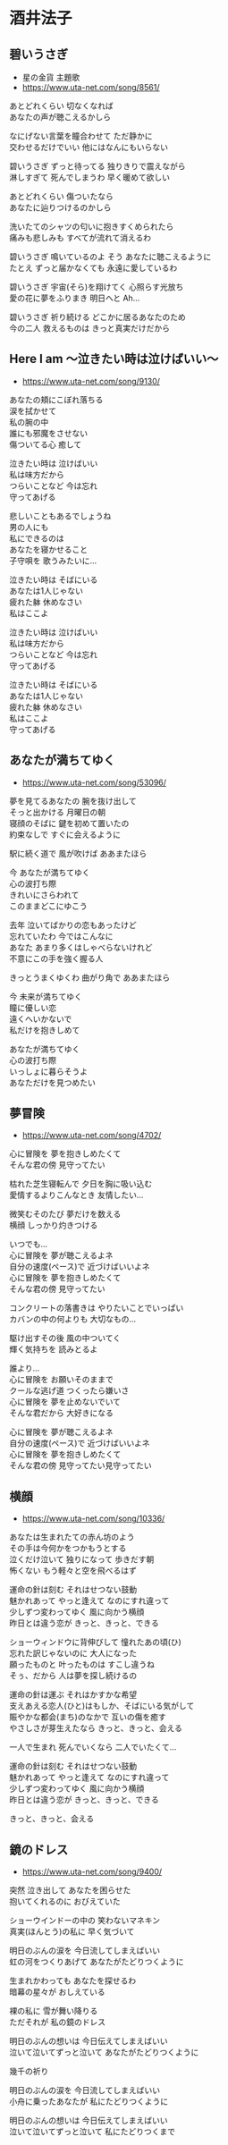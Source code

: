 
# 酒井法子

## 碧いうさぎ

* 星の金貨 主題歌
* https://www.uta-net.com/song/8561/

あとどれくらい 切なくなれば<br>
あなたの声が聴こえるかしら<br>

なにげない言葉を瞳合わせて ただ静かに<br>
交わせるだけでいい 他にはなんにもいらない<br>

碧いうさぎ ずっと待ってる 独りきりで震えながら<br>
淋しすぎて 死んでしまうわ 早く暖めて欲しい<br>

あとどれくらい 傷ついたなら<br>
あなたに辿りつけるのかしら<br>

洗いたてのシャツの匂いに抱きすくめられたら<br>
痛みも悲しみも すべてが流れて消えるわ<br>

碧いうさぎ 鳴いているのよ そう あなたに聴こえるように<br>
たとえ ずっと届かなくても 永遠に愛しているわ<br>

碧いうさぎ 宇宙(そら)を翔けてく 心照らす光放ち<br>
愛の花に夢をふりまき 明日へと Ah…<br>

碧いうさぎ 祈り続ける どこかに居るあなたのため<br>
今の二人 救えるものは きっと真実だけだから<br>


## Here I am ～泣きたい時は泣けばいい～

* https://www.uta-net.com/song/9130/

あなたの頬にこぼれ落ちる<br>
涙を拭かせて<br>
私の腕の中<br>
誰にも邪魔をさせない<br>
傷ついてる心 癒して<br>

泣きたい時は 泣けばいい<br>
私は味方だから<br>
つらいことなど 今は忘れ<br>
守ってあげる<br>

悲しいこともあるでしょうね<br>
男の人にも<br>
私にできるのは<br>
あなたを寝かせること<br>
子守唄を 歌うみたいに…<br>

泣きたい時は そばにいる<br>
あなたは1人じゃない<br>
疲れた躰 休めなさい<br>
私はここよ<br>

泣きたい時は 泣けばいい<br>
私は味方だから<br>
つらいことなど 今は忘れ<br>
守ってあげる<br>

泣きたい時は そばにいる<br>
あなたは1人じゃない<br>
疲れた躰 休めなさい<br>
私はここよ<br>
守ってあげる<br>


## あなたが満ちてゆく

* https://www.uta-net.com/song/53096/

夢を見てるあなたの 腕を抜け出して<br>
そっと出かける 月曜日の朝<br>
寝顔のそばに 鍵を初めて置いたの<br>
約束なしで すぐに会えるように<br>

駅に続く道で 風が吹けば ああまたほら<br>

今 あなたが満ちてゆく<br>
心の波打ち際<br>
きれいにさらわれて<br>
このままどこにゆこう<br>

去年 泣いてばかりの恋もあったけど<br>
忘れていたわ 今ではこんなに<br>
あなた あまり多くはしゃべらないけれど<br>
不意にこの手を強く握る人<br>

きっとうまくゆくわ 曲がり角で ああまたほら<br>

今 未来が満ちてゆく<br>
瞳に優しい恋<br>
遠くへいかないで<br>
私だけを抱きしめて<br>

あなたが満ちてゆく<br>
心の波打ち際<br>
いっしょに暮らそうよ<br>
あなただけを見つめたい<br>


## 夢冒険

* https://www.uta-net.com/song/4702/

心に冒険を 夢を抱きしめたくて<br>
そんな君の傍 見守ってたい<br>

枯れた芝生寝転んで 夕日を胸に吸い込む<br>
愛情するよりこんなとき 友情したい…<br>

微笑むそのたび 夢だけを数える<br>
横顔 しっかり灼きつける<br>

いつでも…<br>
心に冒険を 夢が聴こえるよネ<br>
自分の速度(ペース)で 近づけばいいよネ<br>
心に冒険を 夢を抱きしめたくて<br>
そんな君の傍 見守ってたい<br>

コンクリートの落書きは やりたいことでいっぱい<br>
カバンの中の何よりも 大切なもの…<br>

駆け出すその後 風の中ついてく<br>
輝く気持ちを 読みとるよ<br>

誰より…<br>
心に冒険を お願いそのままで<br>
クールな逃げ道 つくったら嫌いさ<br>
心に冒険を 夢を止めないでいて<br>
そんな君だから 大好きになる<br>

心に冒険を 夢が聴こえるよネ<br>
自分の速度(ペース)で 近づけばいいよネ<br>
心に冒険を 夢を抱きしめたくて<br>
そんな君の傍 見守ってたい見守ってたい<br>


## 横顔

* https://www.uta-net.com/song/10336/

あなたは生まれたての赤ん坊のよう<br>
その手は今何かをつかもうとする<br>
泣くだけ泣いて 独りになって 歩きだす朝<br>
怖くない もう軽々と空を飛べるはず<br>

運命の針は刻む それはせつない鼓動<br>
魅かれあって やっと逢えて なのにすれ違って<br>
少しずつ変わってゆく 風に向かう横顔<br>
昨日とは違う恋が きっと、きっと、できる<br>

ショーウィンドウに背伸びして 憧れたあの頃(ひ)<br>
忘れた訳じゃないのに 大人になった<br>
願ったものと 叶ったものは すこし違うね<br>
そぅ、だから 人は夢を探し続けるの<br>

運命の針は運ぶ それはかすかな希望<br>
支えあえる恋人(ひと)はもしか、そばにいる気がして<br>
賑やかな都会(まち)のなかで 互いの傷を癒す<br>
やさしさが芽生えたなら きっと、きっと、会える<br>

一人で生まれ 死んでいくなら 二人でいたくて…<br>

運命の針は刻む それはせつない鼓動<br>
魅かれあって やっと逢えて なのにすれ違って<br>
少しずつ変わってゆく 風に向かう横顔<br>
昨日とは違う恋が きっと、きっと、できる<br>

きっと、きっと、会える<br>


## 鏡のドレス

* https://www.uta-net.com/song/9400/

突然 泣き出して あなたを困らせた<br>
抱いてくれるのに おびえていた<br>

ショーウインドーの中の 笑わないマネキン<br>
真実(ほんとう)の私に 早く気づいて<br>

明日のぶんの涙を 今日流してしまえばいい<br>
虹の河をつくりあげて あなたがたどりつくように<br>

生まれかわっても あなたを探せるわ<br>
暗幕の星々が おしえている<br>

裸の私に 雪が舞い降りる<br>
ただそれが 私の鏡のドレス<br>

明日のぶんの想いは 今日伝えてしまえばいい<br>
泣いて泣いてずっと泣いて あなたがたどりつくように<br>

幾千の祈り<br>

明日のぶんの涙を 今日流してしまえばいい<br>
小舟に乗ったあなたが 私にたどりつくように<br>

明日のぶんの想いは 今日伝えてしまえばいい<br>
泣いて泣いてずっと泣いて 私にたどりつくまで<br>
